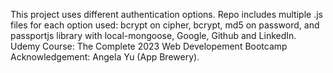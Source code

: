 This project uses different authentication options. Repo includes multiple .js files for each option used: bcrypt on cipher, bcrypt, md5 on password, and passportjs library with local-mongoose, Google, Github and LinkedIn. Udemy Course: The Complete 2023 Web Developement Bootcamp Acknowledgement: Angela Yu (App Brewery).